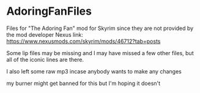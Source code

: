 # AdoringFanFiles
Files for "The Adoring Fan" mod for Skyrim since they are not provided by the mod developer 
Nexus link: https://www.nexusmods.com/skyrim/mods/46712?tab=posts

Some lip files may be missing and I may have missed a few other files, but all of the iconic lines are there.

I also left some raw mp3 incase anybody wants to make any changes

my burner might get banned for this but I'm hoping it doesn't
